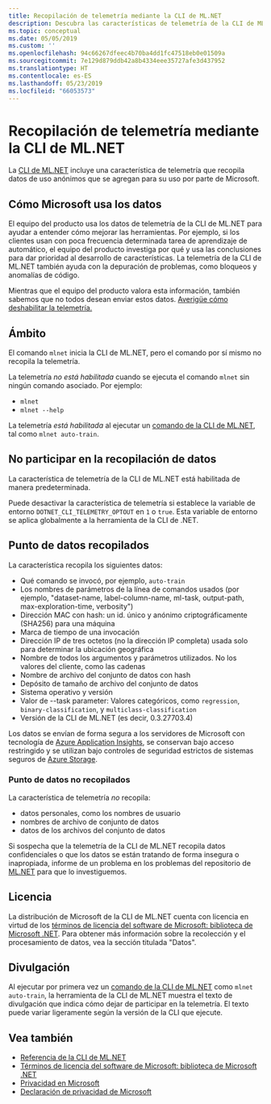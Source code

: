 ```yaml
---
title: Recopilación de telemetría mediante la CLI de ML.NET
description: Descubra las características de telemetría de la CLI de ML.NET que recopilan información de uso para el análisis, qué datos se recopilan y cómo deshabilitarlas. Además, encuentre vínculos al contrato de licencia de .NET, así como información sobre el cumplimiento de Microsoft del RGPD.
ms.topic: conceptual
ms.date: 05/05/2019
ms.custom: ''
ms.openlocfilehash: 94c66267dfeec4b70ba4dd1fc47518eb0e01509a
ms.sourcegitcommit: 7e129d879ddb42a8b4334eee35727afe3d437952
ms.translationtype: HT
ms.contentlocale: es-ES
ms.lasthandoff: 05/23/2019
ms.locfileid: "66053573"
---
```

# <a name="telemetry-collection-by-the-mlnet-cli"></a>Recopilación de telemetría mediante la CLI de ML.NET

La [CLI de ML.NET](http://aka.ms/mlnet-cli) incluye una característica de telemetría que recopila datos de uso anónimos que se agregan para su uso por parte de Microsoft.

## <a name="how-microsoft-uses-the-data"></a>Cómo Microsoft usa los datos

El equipo del producto usa los datos de telemetría de la CLI de ML.NET para ayudar a entender cómo mejorar las herramientas. Por ejemplo, si los clientes usan con poca frecuencia determinada tarea de aprendizaje de automático, el equipo del producto investiga por qué y usa las conclusiones para dar prioridad al desarrollo de características. La telemetría de la CLI de ML.NET también ayuda con la depuración de problemas, como bloqueos y anomalías de código. 

Mientras que el equipo del producto valora esta información, también sabemos que no todos desean enviar estos datos. [Averigüe cómo deshabilitar la telemetría.](#opt-out-of-data-collection)

## <a name="scope"></a>Ámbito

El comando `mlnet` inicia la CLI de ML.NET, pero el comando por sí mismo no recopila la telemetría.

La telemetría *no está habilitada* cuando se ejecuta el comando `mlnet` sin ningún comando asociado. Por ejemplo:

- `mlnet`
- `mlnet --help`

La telemetría *está habilitada* al ejecutar un [comando de la CLI de ML.NET](../reference/ml-net-cli-reference.md), tal como `mlnet auto-train`.

## <a name="opt-out-of-data-collection"></a>No participar en la recopilación de datos

La característica de telemetría de la CLI de ML.NET está habilitada de manera predeterminada.

Puede desactivar la característica de telemetría si establece la variable de entorno `DOTNET_CLI_TELEMETRY_OPTOUT` en `1` o `true`. Esta variable de entorno se aplica globalmente a la herramienta de la CLI de .NET.

## <a name="data-points-collected"></a>Punto de datos recopilados

La característica recopila los siguientes datos:

- Qué comando se invocó, por ejemplo, `auto-train`
- Los nombres de parámetros de la línea de comandos usados (por ejemplo, "dataset-name, label-column-name, ml-task, output-path, max-exploration-time, verbosity")
- Dirección MAC con hash: un id. único y anónimo criptográficamente (SHA256) para una máquina
- Marca de tiempo de una invocación
- Dirección IP de tres octetos (no la dirección IP completa) usada solo para determinar la ubicación geográfica
- Nombre de todos los argumentos y parámetros utilizados. No los valores del cliente, como las cadenas
- Nombre de archivo del conjunto de datos con hash
- Depósito de tamaño de archivo del conjunto de datos
- Sistema operativo y versión
- Valor de --task parameter: Valores categóricos, como `regression`, `binary-classification`, y `multiclass-classification`
- Versión de la CLI de ML.NET (es decir, 0.3.27703.4)

Los datos se envían de forma segura a los servidores de Microsoft con tecnología de [Azure Application Insights](https://azure.microsoft.com/services/application-insights/), se conservan bajo acceso restringido y se utilizan bajo controles de seguridad estrictos de sistemas seguros de [Azure Storage](https://azure.microsoft.com/services/storage/).

### <a name="data-points-not-collected"></a>Punto de datos no recopilados
La característica de telemetría *no* recopila:
- datos personales, como los nombres de usuario
- nombres de archivo de conjunto de datos
- datos de los archivos del conjunto de datos

Si sospecha que la telemetría de la CLI de ML.NET recopila datos confidenciales o que los datos se están tratando de forma insegura o inapropiada, informe de un problema en los problemas del repositorio de [ML.NET](https://github.com/dotnet/machinelearning) para que lo investiguemos.

## <a name="license"></a>Licencia

La distribución de Microsoft de la CLI de ML.NET cuenta con licencia en virtud de los [términos de licencia del software de Microsoft: biblioteca de Microsoft .NET](https://aka.ms/dotnet-core-eula). Para obtener más información sobre la recolección y el procesamiento de datos, vea la sección titulada "Datos".

## <a name="disclosure"></a>Divulgación

Al ejecutar por primera vez un [comando de la CLI de ML.NET](../reference/ml-net-cli-reference.md) como `mlnet auto-train`, la herramienta de la CLI de ML.NET muestra el texto de divulgación que indica cómo dejar de participar en la telemetría. El texto puede variar ligeramente según la versión de la CLI que ejecute.

## <a name="see-also"></a>Vea también
- [Referencia de la CLI de ML.NET](../reference/ml-net-cli-reference.md)
- [Términos de licencia del software de Microsoft: biblioteca de Microsoft .NET](https://aka.ms/dotnet-core-eula)
- [Privacidad en Microsoft](https://www.microsoft.com/trustcenter/privacy/)
- [Declaración de privacidad de Microsoft](https://privacy.microsoft.com/privacystatement)
